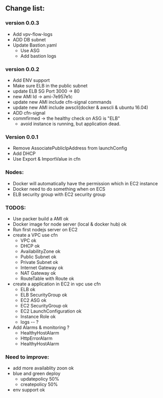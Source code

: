 ## Change list:

### version 0.0.3
- Add vpv-flow-logs
- ADD DB subnet
- Update Bastion.yaml
  - Use ASG
  - Add bastion logs

### version 0.0.2
- Add ENV support
- Make sure ELB in the public subnet
- update ELB SG Port 3000 -> 80
- new AMI Id -> ami-7e957e1c
- update new AMI include cfn-signal commands
- update new AMI include awscli(docker & awscli & ubuntu 16.04)
- ADD cfn-signal
- commfirmed -> the healthy check on ASG is "ELB"
  - avoid instance is running, but application dead.

### Version 0.0.1
- Remove AssociatePublicIpAddress from launchConfig
- Add DHCP
- Use Export & ImportValue in cfn

### Nodes:
- Docker will automatically have the permission which in EC2 instance
- Docker need to do something when on ECS
- ELB security group with EC2 security group  

### TODOS:
- Use packer build a AMI ok  
- Docker image for node server (local & docker hub)  ok
- Run first nodejs server on EC2
 - create a VPC use cfn
   - VPC  ok
   - DHCP ok
   - AvailabilityZone  ok
   - Public Subnet ok
   - Private Subnet ok
   - Internet Gateway ok
   - NAT Gateway ok
   - RouteTable with Route ok
 - create a application in EC2 in vpc use cfn
   - ELB ok
   - ELB SecurityGroup ok
   - EC2 ASG ok
   - EC2 SecurityGroup  ok
   - EC2 LaunchConfiguration  ok
   - Instance Role  ok
   - logs -- ?
 - Add Alarms & monitoring ?
   - HealthyHostAlarm
   - HttpErrorAlarm
   - HealthyHostAlarm     

### Need to improve:
- add more availablity zoon ok
- blue and green deploy
  - updatepolicy 50%
  - createpolicy 50%
- env support ok  
